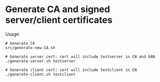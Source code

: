 # Generate CA and signed server/client certificates

Usage:
```
# Generate CA
src/generate-new-CA.sh

# Generate server cert: cert will include testserver in CN and SAN
./generate-server.sh testserver

# Generate client cert: cert will include testclient in CN
./generate-client.sh testclient
```